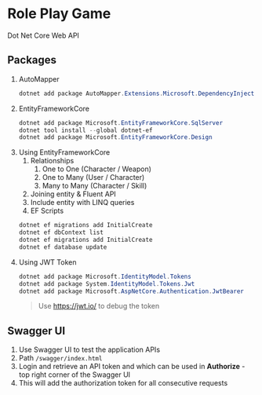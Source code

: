# Role Play Game

Dot Net Core Web API

## Packages

1. AutoMapper
    ```powershell
    dotnet add package AutoMapper.Extensions.Microsoft.DependencyInjection
    ```
1. EntityFrameworkCore
    ```powershell
    dotnet add package Microsoft.EntityFrameworkCore.SqlServer
    dotnet tool install --global dotnet-ef
    dotnet add package Microsoft.EntityFrameworkCore.Design
    ```
1. Using EntityFrameworkCore
    1. Relationships
        1. One to One (Character / Weapon)
        1. One to Many (User / Character)
        1. Many to Many (Character / Skill)
    1. Joining entity & Fluent API
    1. Include entity with LINQ queries
    1. EF Scripts
    ```powershell
    dotnet ef migrations add InitialCreate
    dotnet ef dbContext list
    dotnet ef migrations add InitialCreate
    dotnet ef database update
    ```
1. Using JWT Token
    ```powershell
    dotnet add package Microsoft.IdentityModel.Tokens
    dotnet add package System.IdentityModel.Tokens.Jwt
    dotnet add package Microsoft.AspNetCore.Authentication.JwtBearer
    ```
    > Use https://jwt.io/ to debug the token

## Swagger UI

1. Use Swagger UI to test the application APIs
1. Path `/swagger/index.html`
1. Login and retrieve an API token and which can be used in **Authorize** - top right corner of the Swagger UI
1. This will add the authorization token for all consecutive requests